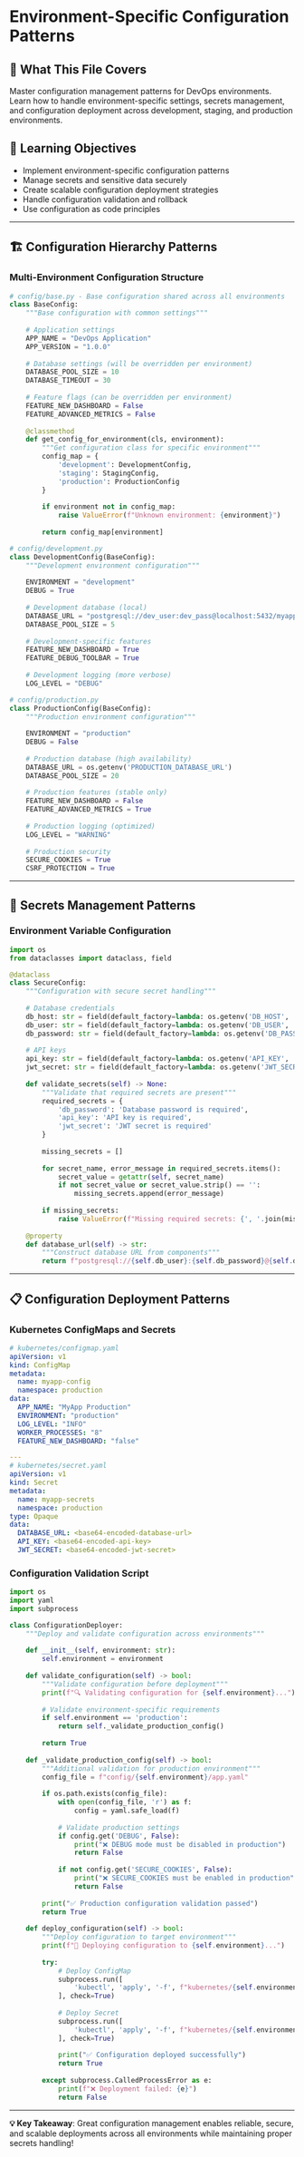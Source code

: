 # Environment-Specific Configuration Patterns

## 📖 What This File Covers
Master configuration management patterns for DevOps environments. Learn how to handle environment-specific settings, secrets management, and configuration deployment across development, staging, and production environments.

## 🎯 Learning Objectives
- Implement environment-specific configuration patterns
- Manage secrets and sensitive data securely
- Create scalable configuration deployment strategies
- Handle configuration validation and rollback
- Use configuration as code principles

---

## 🏗️ **Configuration Hierarchy Patterns**

### **Multi-Environment Configuration Structure**
```python
# config/base.py - Base configuration shared across all environments
class BaseConfig:
    """Base configuration with common settings"""
    
    # Application settings
    APP_NAME = "DevOps Application"
    APP_VERSION = "1.0.0"
    
    # Database settings (will be overridden per environment)
    DATABASE_POOL_SIZE = 10
    DATABASE_TIMEOUT = 30
    
    # Feature flags (can be overridden per environment)
    FEATURE_NEW_DASHBOARD = False
    FEATURE_ADVANCED_METRICS = False
    
    @classmethod
    def get_config_for_environment(cls, environment):
        """Get configuration class for specific environment"""
        config_map = {
            'development': DevelopmentConfig,
            'staging': StagingConfig,
            'production': ProductionConfig
        }
        
        if environment not in config_map:
            raise ValueError(f"Unknown environment: {environment}")
        
        return config_map[environment]

# config/development.py
class DevelopmentConfig(BaseConfig):
    """Development environment configuration"""
    
    ENVIRONMENT = "development"
    DEBUG = True
    
    # Development database (local)
    DATABASE_URL = "postgresql://dev_user:dev_pass@localhost:5432/myapp_dev"
    DATABASE_POOL_SIZE = 5
    
    # Development-specific features
    FEATURE_NEW_DASHBOARD = True
    FEATURE_DEBUG_TOOLBAR = True
    
    # Development logging (more verbose)
    LOG_LEVEL = "DEBUG"

# config/production.py
class ProductionConfig(BaseConfig):
    """Production environment configuration"""
    
    ENVIRONMENT = "production"
    DEBUG = False
    
    # Production database (high availability)
    DATABASE_URL = os.getenv('PRODUCTION_DATABASE_URL')
    DATABASE_POOL_SIZE = 20
    
    # Production features (stable only)
    FEATURE_NEW_DASHBOARD = False
    FEATURE_ADVANCED_METRICS = True
    
    # Production logging (optimized)
    LOG_LEVEL = "WARNING"
    
    # Production security
    SECURE_COOKIES = True
    CSRF_PROTECTION = True
```

---

## 🔐 **Secrets Management Patterns**

### **Environment Variable Configuration**
```python
import os
from dataclasses import dataclass, field

@dataclass
class SecureConfig:
    """Configuration with secure secret handling"""
    
    # Database credentials
    db_host: str = field(default_factory=lambda: os.getenv('DB_HOST', 'localhost'))
    db_user: str = field(default_factory=lambda: os.getenv('DB_USER', ''))
    db_password: str = field(default_factory=lambda: os.getenv('DB_PASSWORD', ''))
    
    # API keys
    api_key: str = field(default_factory=lambda: os.getenv('API_KEY', ''))
    jwt_secret: str = field(default_factory=lambda: os.getenv('JWT_SECRET', ''))
    
    def validate_secrets(self) -> None:
        """Validate that required secrets are present"""
        required_secrets = {
            'db_password': 'Database password is required',
            'api_key': 'API key is required',
            'jwt_secret': 'JWT secret is required'
        }
        
        missing_secrets = []
        
        for secret_name, error_message in required_secrets.items():
            secret_value = getattr(self, secret_name)
            if not secret_value or secret_value.strip() == '':
                missing_secrets.append(error_message)
        
        if missing_secrets:
            raise ValueError(f"Missing required secrets: {', '.join(missing_secrets)}")
    
    @property
    def database_url(self) -> str:
        """Construct database URL from components"""
        return f"postgresql://{self.db_user}:{self.db_password}@{self.db_host}/{self.db_name}"
```

---

## 📋 **Configuration Deployment Patterns**

### **Kubernetes ConfigMaps and Secrets**
```yaml
# kubernetes/configmap.yaml
apiVersion: v1
kind: ConfigMap
metadata:
  name: myapp-config
  namespace: production
data:
  APP_NAME: "MyApp Production"
  ENVIRONMENT: "production"
  LOG_LEVEL: "INFO"
  WORKER_PROCESSES: "8"
  FEATURE_NEW_DASHBOARD: "false"

---
# kubernetes/secret.yaml
apiVersion: v1
kind: Secret
metadata:
  name: myapp-secrets
  namespace: production
type: Opaque
data:
  DATABASE_URL: <base64-encoded-database-url>
  API_KEY: <base64-encoded-api-key>
  JWT_SECRET: <base64-encoded-jwt-secret>
```

### **Configuration Validation Script**
```python
import os
import yaml
import subprocess

class ConfigurationDeployer:
    """Deploy and validate configuration across environments"""
    
    def __init__(self, environment: str):
        self.environment = environment
    
    def validate_configuration(self) -> bool:
        """Validate configuration before deployment"""
        print(f"🔍 Validating configuration for {self.environment}...")
        
        # Validate environment-specific requirements
        if self.environment == 'production':
            return self._validate_production_config()
        
        return True
    
    def _validate_production_config(self) -> bool:
        """Additional validation for production environment"""
        config_file = f"config/{self.environment}/app.yaml"
        
        if os.path.exists(config_file):
            with open(config_file, 'r') as f:
                config = yaml.safe_load(f)
            
            # Validate production settings
            if config.get('DEBUG', False):
                print("❌ DEBUG mode must be disabled in production")
                return False
            
            if not config.get('SECURE_COOKIES', False):
                print("❌ SECURE_COOKIES must be enabled in production")
                return False
        
        print("✅ Production configuration validation passed")
        return True
    
    def deploy_configuration(self) -> bool:
        """Deploy configuration to target environment"""
        print(f"🚀 Deploying configuration to {self.environment}...")
        
        try:
            # Deploy ConfigMap
            subprocess.run([
                'kubectl', 'apply', '-f', f"kubernetes/{self.environment}/configmap.yaml"
            ], check=True)
            
            # Deploy Secret
            subprocess.run([
                'kubectl', 'apply', '-f', f"kubernetes/{self.environment}/secret.yaml"
            ], check=True)
            
            print("✅ Configuration deployed successfully")
            return True
            
        except subprocess.CalledProcessError as e:
            print(f"❌ Deployment failed: {e}")
            return False
```

---

**💡 Key Takeaway**: Great configuration management enables reliable, secure, and scalable deployments across all environments while maintaining proper secrets handling!
